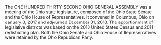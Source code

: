 The ONE HUNDRED THIRTY-SECOND OHIO GENERAL ASSEMBLY was a meeting of the Ohio state legislature, composed of the Ohio State Senate and the Ohio House of Representatives. It convened in Columbus, Ohio on January 3, 2017 and adjourned December 31, 2018. The apportionment of legislative districts was based on the 2010 United States Census and 2011 redistricting plan. Both the Ohio Senate and Ohio House of Representatives were retained by the Ohio Republican Party.
